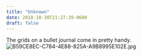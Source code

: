 ```yaml
---
title: "Unknown"
date: 2018-10-30T21:27:39-0600
draft: false
---
```


The grids on a bullet journal come in pretty handy. ![B59CE8EC-C784-4E88-825A-A9B8995E102E.jpg](http://ianwhitney.micro.blog/uploads/2018/12cc09095b.jpg)

